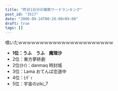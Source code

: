 ```yaml
---
title: "昨日1日分の検索ワードランキング"
post_id: "3517"
date: "2006-09-24T00:28:00+09:00"
draft: true
tags: []
---
```



噴いたｗｗｗｗｗｗｗｗｗｗｗｗｗｗｗｗｗｗｗｗｗｗ

  * **1位：うふ　うふ　魔理沙**
  * 2位：東方夢終劇
  * 2位(ﾀｲ)：danmaq 時封城
  * 3位：Lama おてんば恋道中
  * 4位：ﾋｷﾞｨ
  * 5位：宇宙のziki_7
